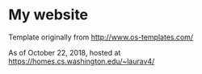 # My website

Template originally from http://www.os-templates.com/

As of October 22, 2018, hosted at https://homes.cs.washington.edu/~laurav4/


